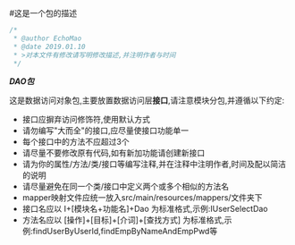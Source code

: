 #这是一个包的描述

```java
/* 
 * @author EchoMao
 * @date 2019.01.10
 * >对本文件有修改请写明修改描述,并注明作者与时间
 */
```
***DAO包***

这是数据访问对象包,主要放置数据访问层**接口**,请注意模块分包,并遵循以下约定:

- 接口应摒弃访问修饰符,使用默认方式
- 请勿编写"大而全"的接口,应尽量使接口功能单一
- 每个接口中的方法不应超过3个
- 请尽量不要修改原有代码,如有新加功能请创建新接口
- 请为你的属性/方法/类/接口等编写注释,并在注释中注明作者,时间及配以简洁的说明
- 请尽量避免在同一个类/接口中定义两个或多个相似的方法名
- mapper映射文件应统一放入src/main/resources/mappers/文件夹下
- 接口名应以 I+[模块名+功能名]+Dao 为标准格式,示例:IUserSelectDao
- 方法名应以 [操作]+[目标]+[介词]+[查找方式] 为标准格式,示例:findUserByUserId,findEmpByNameAndEmpPwd等

